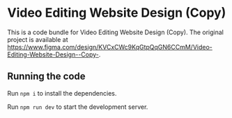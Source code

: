 
  # Video Editing Website Design (Copy)

  This is a code bundle for Video Editing Website Design (Copy). The original project is available at https://www.figma.com/design/KVCxCWc9KqGtpQqGN6CCmM/Video-Editing-Website-Design--Copy-.

  ## Running the code

  Run `npm i` to install the dependencies.

  Run `npm run dev` to start the development server.
  
